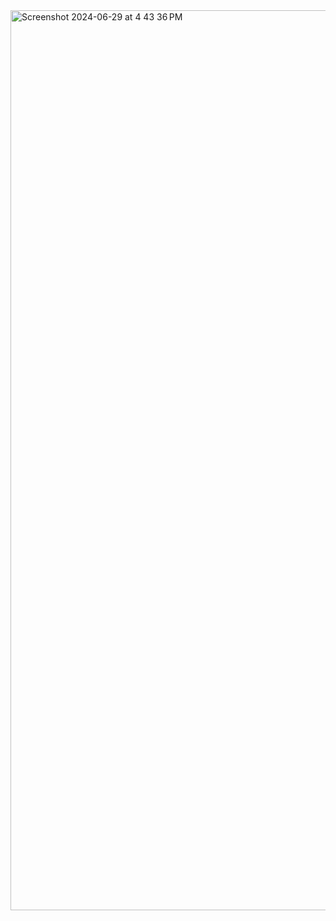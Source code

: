 <img width="1440" alt="Screenshot 2024-06-29 at 4 43 36 PM" src="https://github.com/alicehack2020/phonepereactnative/assets/86043310/46f95716-d2dd-4ac2-8e17-7dbac6389287">
